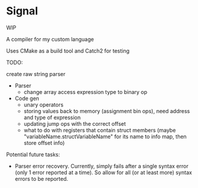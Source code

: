 # Signal

WIP

A compiler for my custom language

Uses CMake as a build tool and Catch2 for testing

TODO:

create raw string parser

- Parser
    - change array access expression type to binary op
- Code gen
    - unary operators
    - storing values back to memory (assignment bin ops), need address and type of expression
    - updating jump ops with the correct offset
    - what to do with registers that contain struct members (maybe "variableName.structVariableName" for its name to info map, then store offset info)

Potential future tasks:
- Parser error recovery. Currently, simply fails after a single syntax error (only 1 error reported at a time). So allow for all (or at least more) syntax errors to be reported.
